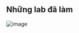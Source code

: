 ## Những lab đã làm

![image](https://user-images.githubusercontent.com/80744099/226543801-2e490ed2-0797-4651-9d64-48234099053f.png)
